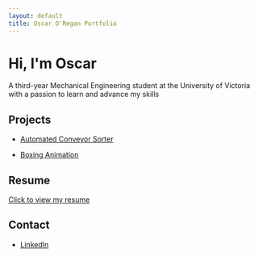 ```yaml
---
layout: default
title: Oscar O'Regan Portfolio 
---
```


# Hi, I'm Oscar 

A third-year Mechanical Engineering student at the University of Victoria with a passion to learn and advance my skills

## Projects

- [Automated Conveyor Sorter](./conveyor-sorter/)
<!--- [Gearbox Design Project](./gearbox-design/)-->
- [Boxing Animation](./boxing-animation/index.md/)

  
## Resume
[Click to view my resume](./Resume2025.pdf)

## Contact
- [LinkedIn](https://www.linkedin.com/in/oscar-oregan)  
